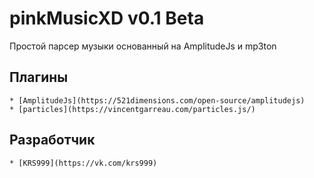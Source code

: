 
# pinkMusicXD v0.1 Beta
Простой парсер музыки основанный на AmplitudeJs и mp3ton
## Плагины
```
* [AmplitudeJs](https://521dimensions.com/open-source/amplitudejs)
* [particles](https://vincentgarreau.com/particles.js/)
```
## Разработчик
```
* [KRS999](https://vk.com/krs999)
```
